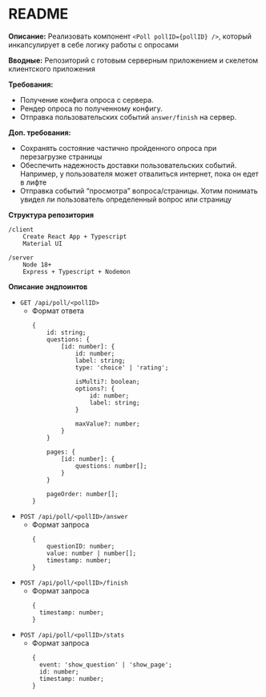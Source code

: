 # README

**Описание:**
Реализовать компонент `<Poll pollID={pollID} />`, который инкапсулирует в себе логику работы с опросами

**Вводные:**
Репозиторий с готовым серверным приложением и скелетом клиентского приложения

**Требования:**

- Получение конфига опроса с сервера.
- Рендер опроса по полученному конфигу.
- Отправка пользовательских событий `answer/finish` на сервер.

**Доп. требования:**

- Сохранять состояние частично пройденного опроса при перезагрузке страницы
- Обеспечить надежность доставки пользовательских событий. Например, у пользователя может отвалиться интернет, пока он едет в лифте
- Отправка событий “просмотра” вопроса/страницы. Хотим понимать увидел ли пользователь определенный вопрос или страницу

**Структура репозитория**

```
/client
	Create React App + Typescript
	Material UI

/server
	Node 18+
	Express + Typescript + Nodemon
```

**Описание эндпоинтов**

- `GET /api/poll/<pollID>`
  - Формат ответа
    ```tsx
    {
    	id: string;
    	questions: {
    		[id: number]: {
    			id: number;
    			label: string;
    			type: 'choice' | 'rating';

    			isMulti?: boolean;
    			options?: {
    				id: number;
    				label: string;
    			}

    			maxValue?: number;
    		}
    	}

    	pages: {
    		[id: number]: {
    			questions: number[];
    		}
    	}

    	pageOrder: number[];
    }
    ```
- `POST /api/poll/<pollID>/answer`
  - Формат запроса
    ```tsx
    {
    	questionID: number;
    	value: number | number[];
    	timestamp: number;
    }
    ```
- `POST /api/poll/<pollID>/finish`
  - Формат запроса
    ```tsx
    {
      timestamp: number;
    }
    ```
- `POST /api/poll/<pollID>/stats`
  - Формат запроса
    ```tsx
    {
      event: 'show_question' | 'show_page';
      id: number;
      timestamp: number;
    }
    ```
